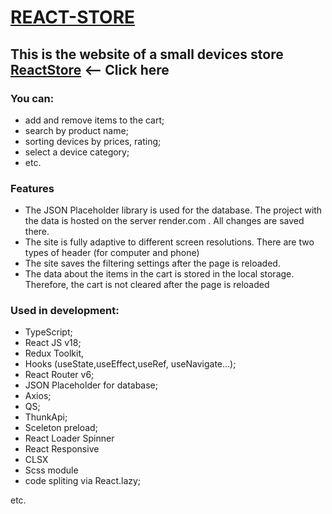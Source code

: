 # [REACT-STORE](https://react-store-phi.vercel.app/)

## This is the website of a small devices store [ReactStore](https://react-store-phi.vercel.app/) <-- Click here

### You can:

- add and remove items to the cart;
- search by product name;
- sorting devices by prices, rating;
- select a device category;
- etc.

### Features

- The JSON Placeholder library is used for the database. The project with the data is hosted on the server render.com .
  All changes are saved there.
- The site is fully adaptive to different screen resolutions. There are two types of header (for computer and phone)
- The site saves the filtering settings after the page is reloaded.
- The data about the items in the cart is stored in the local storage. Therefore, the cart is not cleared after the page
  is reloaded

### Used in development:

- TypeScript;
- React JS v18;
- Redux Toolkit,
- Hooks (useState,useEffect,useRef, useNavigate...);
- React Router v6;
- JSON Placeholder for database;
- Axios;
- QS;
- ThunkApi;
- Sceleton preload;
- React Loader Spinner
- React Responsive
- CLSX
- Scss module
- code spliting via React.lazy;

etc.
